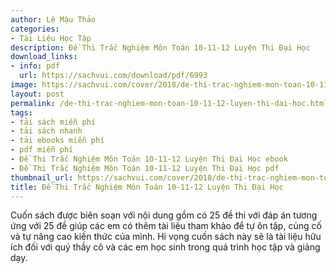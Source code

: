 ```yaml
---
author: Lê Mậu Thảo
categories:
- Tài Liệu Học Tập
description: Đề Thi Trắc Nghiệm Môn Toán 10-11-12 Luyện Thi Đại Học
download_links:
- info: pdf
  url: https://sachvui.com/download/pdf/6993
image: https://sachvui.com/cover/2018/de-thi-trac-nghiem-mon-toan-10-11-12-luyen-thi-dai-hoc.jpg
layout: post
permalink: /de-thi-trac-nghiem-mon-toan-10-11-12-luyen-thi-dai-hoc.html
tags:
- tải sách miễn phí
- tải sách nhanh
- tải ebooks miễn phí
- pdf miễn phí
- Đề Thi Trắc Nghiệm Môn Toán 10-11-12 Luyện Thi Đại Học ebook
- Đề Thi Trắc Nghiệm Môn Toán 10-11-12 Luyện Thi Đại Học pdf
thumbnail_url: https://sachvui.com/cover/2018/de-thi-trac-nghiem-mon-toan-10-11-12-luyen-thi-dai-hoc.jpg
title: Đề Thi Trắc Nghiệm Môn Toán 10-11-12 Luyện Thi Đại Học
---
```


 <div class="item-desc text-justify"> <p>Cuốn sách được biên soạn với nội dung gồm có 25 đề thi với đáp án tương ứng với 25 đề giúp các em có thêm tài liệu tham khảo để tự ôn tập, củng cố và tự nâng cao kiến thức của mình. Hi vọng cuốn sách này sẽ là tài liệu hữu ích đối với quý thầy cô và các em học sinh trong quá trình học tập và giảng dạy.</p> </div>
